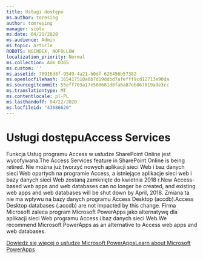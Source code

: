 ```yaml
---
title: Usługi dostępu
ms.author: toresing
author: tomresing
manager: scotv
ms.date: 04/21/2020
ms.audience: Admin
ms.topic: article
ROBOTS: NOINDEX, NOFOLLOW
localization_priority: Normal
ms.collection: Adm_O365
ms.custom: ''
ms.assetid: 78916d8f-9549-4a21-b0df-626456b57382
ms.openlocfilehash: 165417510a0b7d19ddbd7afefff9cd12713e90da
ms.sourcegitcommit: 55eff703a17e500681d8fa6a87eb067019ade3cc
ms.translationtype: MT
ms.contentlocale: pl-PL
ms.lasthandoff: 04/22/2020
ms.locfileid: "43686620"
---
```

# <a name="access-services"></a><span data-ttu-id="8900e-102">Usługi dostępu</span><span class="sxs-lookup"><span data-stu-id="8900e-102">Access Services</span></span>

<span data-ttu-id="8900e-103">Funkcja Usług programu Access w usłudze SharePoint Online jest wycofywana.</span><span class="sxs-lookup"><span data-stu-id="8900e-103">The Access Services feature in SharePoint Online is being retired.</span></span> <span data-ttu-id="8900e-104">Nie można już tworzyć nowych aplikacji sieci Web i baz danych sieci Web opartych na programie Access, a istniejące aplikacje sieci web i bazy danych sieci Web zostaną zamknięte do kwietnia 2018 r.</span><span class="sxs-lookup"><span data-stu-id="8900e-104">New Access-based web apps and web databases can no longer be created, and existing web apps and web databases will be shut down by April, 2018.</span></span> <span data-ttu-id="8900e-105">Zmiana ta nie ma wpływu na bazy danych programu Access Desktop (accdb).</span><span class="sxs-lookup"><span data-stu-id="8900e-105">Access Desktop databases (.accdb) are not impacted by this change.</span></span> <span data-ttu-id="8900e-106">Firma Microsoft zaleca program Microsoft PowerApps jako alternatywę dla aplikacji sieci Web programu Access i baz danych sieci Web.</span><span class="sxs-lookup"><span data-stu-id="8900e-106">We recommend Microsoft PowerApps as an alternative to Access web apps and web databases.</span></span> 
  
[<span data-ttu-id="8900e-107">Dowiedz się więcej o usłudze Microsoft PowerApps</span><span class="sxs-lookup"><span data-stu-id="8900e-107">Learn about Microsoft PowerApps</span></span>](https://powerapps.microsoft.com/)
  